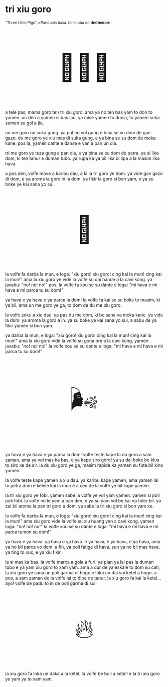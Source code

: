# tri xiu goro

<small>"Three Little Pigs" a Pandunia baxa. be kitabu de **thethedorn**.</small>

<p style="font-size:6em;text-align:center;">🐷🐷🐷</p>

a tele pas, mama goro ten tri xiu goro.
ama ya no ten bas yam to don to yamen.
un den a yamen si bas lau, ya mise yamen to dunia,
to yamen soka semen su gol a jiu.

un me goro no suka gung.
ya pul no vol gung e bina se su dom de gan gazo.
du me goro ye xiu mas di suka gung,
e ya bina se su dom de moka kane.
pos la, yamen cante e danse e van a pan un dia.

tri me goro ye teza gung a pan dia,
e ya bina se su dom de petra.
ya si lika dom,
ki ten tanur e duman tubo.
ya rupa ka ya bil lika di lipa a la masim lika hava.

a pos den, volfe move a karibu dau, a ki la tri goro ye dom.
ya vide gan gazo di dom,
e ya aroma la goro in la dom.
ya fikir la goro si bon yam,
e ya su boke ye kai sana yo sui.

<p style="font-size:6em;text-align:center;">🐺</p>

la volfe fa darba la mun, e loga:
"xiu goro! xiu goro! cing kai la mun! cing kai la mun!"
ama la xiu goro ye vide la volfe su dai hande a la cavi kong.
ya javabu: "no! no! no!"
pos, la volfe fa xou se su dante e loga:
"mi hava e mi hava e mi parca tu su dom!"

ya hava e ya hava e ya parca la dom!
la volfe fa kai se su boke to masim, ki ya bil,
ama un me goro ye ga,
to dom de du me xiu goro.

la volfe zoku a xiu dau.
ya pas du me dom, ki be sana va moka kane.
ya vide la dom.
ya aroma la goro a in.
ya su boke ye kai sana yo sui,
a sabu de ya fikir yamen si bon yam.

ya darba la mun, e loga:
"xiu goro! xiu goro! cing kai la mun! cing kai la mun!"
ama la xiu goro vide la volfe su gona ore a la cavi kong.
yamen javabu: "no! no! no!"
la volfe xou se su dante e loga:
"mi hava e mi hava e mi parca tu su dom!"

<p style="font-size:6em;text-align:center;">🌬️</p>

ya hava e ya hava e ya parca la dom!
volfe teste kape la du goro a sam zaman,
ama ya vol mas ka bas, e ya kape siro goro!
ya su dai boke be klus to siro xe de air.
la du xiu goro ye ga, masim rapide ka yamen su fute bil kino yamen.

la volfe teste kape yamen a xiu dau.
ya karibu kape yamen,
ama yamen lai to petra dom e kelele kai la mun
e a cen de la volfe ye bil kape yamen.

la tri xiu goro ye fobi.
yamen sabe la volfe ye vol yam yamen.
yamen si poli poli fobi.
la volfe no le yam a pan den,
e ya su yam vol be kai no toler bil.
ya zai bil aroma la pan tri goro a dom.
ya sabe la tri xiu goro si bon yam xe.

la volfe fa darba la mun, e loga:
"xiu goro! xiu goro! cing kai la mun! cing kai la mun!"
ama xiu goro vide la volfe su xiu huang yen a cavi kong.
yamen loga: "no! no! no!"
la volfe xou se su dante e loga:
"mi hava e mi hava e mi parca tumon su dom!"

ya hava e ya hava.
ya hava e ya hava.
e ya hava, e ya hava, e ya hava,
ama ya no bil parca vo dom.
a fin, ya poli fatige di hava.
sun ya no bil mas hava.
ya ting to xux,
e ya xiu fikir.

la si mas ka bas.
la volfe marca a gola a furi.
ya plan ya lai pas la duman tubo e ya yam xiu goro to xam yam.
ama a dur de ya eskale to dom su cati,
la xiu goro ye sana un poli garma di hogo e loka un dai sui ketel a hogo.
a pos, a sam zaman de la volfe lai to dipe de tanur,
la xiu goro fa kai la ketel...
ayo! volfe be padu to in de poli garma di sui!

<p style="font-size:6em;text-align:center;">🔥</p>

la xiu goro fa loka un daka a la ketel.
la volfe be boli a ketel!
e la tri xiu goro ye yam ya to xam yam.


